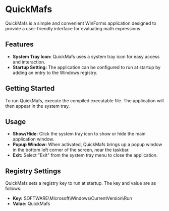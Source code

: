 # QuickMafs
QuickMafs is a simple and convenient WinForms application designed to provide a user-friendly interface for evaluating math expressions.

## Features
- **System Tray Icon:** QuickMafs uses a system tray icon for easy access and interaction.
- **Startup Setting:** The application can be configured to run at startup by adding an entry to the Windows registry.

## Getting Started
To run QuickMafs, execute the compiled executable file. The application will then appear in the system tray.

## Usage
- **Show/Hide:** Click the system tray icon to show or hide the main application window.
- **Popup Window:** When activated, QuickMafs brings up a popup window in the bottom left corner of the screen, near the taskbar.
- **Exit:** Select "Exit" from the system tray menu to close the application.

## Registry Settings
QuickMafs sets a registry key to run at startup. The key and value are as follows:
- **Key:** SOFTWARE\\Microsoft\\Windows\\CurrentVersion\\Run
- **Value:** QuickMafs

